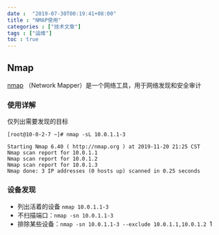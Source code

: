 ```yaml
---
date :  "2019-07-30T00:19:41+08:00" 
title : "NMAP使用" 
categories : ["技术文章"] 
tags : ["运维"] 
toc : true
---
```


## Nmap

[nmap](https://nmap.org/) （Network Mapper）是一个网络工具，用于网络发现和安全审计

### 使用详解

仅列出需要发现的目标

```shell
[root@10-0-2-7 ~]# nmap -sL 10.0.1.1-3

Starting Nmap 6.40 ( http://nmap.org ) at 2019-11-20 21:25 CST
Nmap scan report for 10.0.1.1
Nmap scan report for 10.0.1.2
Nmap scan report for 10.0.1.3
Nmap done: 3 IP addresses (0 hosts up) scanned in 0.25 seconds
```

### 设备发现

- 列出活着的设备 `nmap 10.0.1.1-3`
- 不扫描端口：`nmap -sn 10.0.1.1-3`
- 排除某些设备：`nmap -sn 10.0.1.1-3 --exclude 10.0.1.1,10.0.1.2 `1